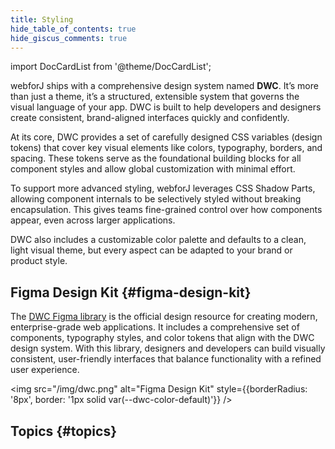 ```yaml
---
title: Styling
hide_table_of_contents: true
hide_giscus_comments: true
---
```


<Head>
  <style>{`
  .container {
    max-width: 65em !important;
  }
  `}</style>
</Head>

<!-- vale off -->
import DocCardList from '@theme/DocCardList';

<!-- vale on -->

webforJ ships with a comprehensive design system named **DWC**. It’s more than just a theme, it’s a structured, extensible system that governs the visual language of your app. DWC is built to help developers and designers create consistent, brand-aligned interfaces quickly and confidently.

At its core, DWC provides a set of carefully designed CSS variables (design tokens) that cover key visual elements like colors, typography, borders, and spacing. These tokens serve as the foundational building blocks for all component styles and allow global customization with minimal effort.

To support more advanced styling, webforJ leverages CSS Shadow Parts, allowing component internals to be selectively styled without breaking encapsulation. This gives teams fine-grained control over how components appear, even across larger applications.

DWC also includes a customizable color palette and defaults to a clean, light visual theme, but every aspect can be adapted to your brand or product style.

## Figma Design Kit {#figma-design-kit}

The [DWC Figma library](https://www.figma.com/community/file/1144573845612007198/dwc-design-kit) is the official design resource for creating modern, enterprise-grade web applications. It includes a comprehensive set of components, typography styles, and color tokens that align with the DWC design system. With this library, designers and developers can build visually consistent, user-friendly interfaces that balance functionality with a refined user experience.

<img src="/img/dwc.png" alt="Figma Design Kit" style={{borderRadius: '8px', border: '1px solid var(--dwc-color-default)'}} />

>  
<!-- > ![Figma Design Kit Screenshot](./path-to-your-screenshot.png) -->

## Topics {#topics}

<DocCardList className="topics-section" />